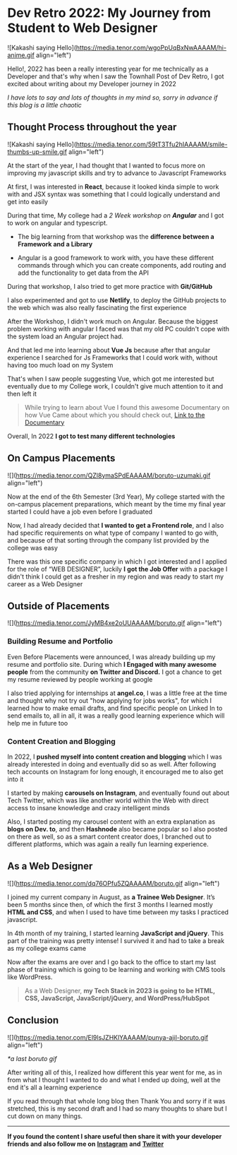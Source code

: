 # Dev Retro 2022: My Journey from Student to Web Designer

![Kakashi saying Hello](https://media.tenor.com/wgoPpUqBxNwAAAAM/hi-anime.gif align="left")

Hello!, 2022 has been a really interesting year for me technically as a Developer and that's why when I saw the Townhall Post of Dev Retro, I got excited about writing about my Developer journey in 2022

*I have lots to say and lots of thoughts in my mind so, sorry in advance if this blog is a little chaotic*

## Thought Process throughout the year

![Kakashi saying Hello](https://media.tenor.com/59tT3Tfu2hIAAAAM/smile-thumbs-up-smile.gif align="left")

At the start of the year, I had thought that I wanted to focus more on improving my javascript skills and try to advance to Javascript Frameworks

At first, I was interested in **React**, because it looked kinda simple to work with and JSX syntax was something that I could logically understand and get into easily

During that time, My college had a *2 Week workshop on* ***Angular*** and I got to work on angular and typescript.

*   The big learning from that workshop was the **difference between a Framework and a Library**
    
*   Angular is a good framework to work with, you have these different commands through which you can create components, add routing and add the functionality to get data from the API
    

During that workshop, I also tried to get more practice with **Git/GitHub**

I also experimented and got to use **Netlify**, to deploy the GitHub projects to the web which was also really fascinating the first experience

After the Workshop, I didn't work much on Angular. Because the biggest problem working with angular I faced was that my old PC couldn't cope with the system load an Angular project had.

And that led me into learning about **Vue Js** because after that angular experience I searched for Js Frameworks that I could work with, without having too much load on my System

That's when I saw people suggesting Vue, which got me interested but eventually due to my College work, I couldn't give much attention to it and then left it

> While trying to learn about Vue I found this awesome Documentary on how Vue Came about which you should check out, [Link to the Documentary](https://www.youtube.com/watch?v=OrxmtDw4pVI)

Overall, In 2022 **I got to test many different technologies**

## On Campus Placements

![](https://media.tenor.com/QZl8ymaSPdEAAAAM/boruto-uzumaki.gif align="left")

Now at the end of the 6th Semester (3rd Year), My college started with the on-campus placement preparations, which meant by the time my final year started I could have a job even before I graduated

Now, I had already decided that **I wanted to get a Frontend role**, and I also had specific requirements on what type of company I wanted to go with, and because of that sorting through the company list provided by the college was easy

There was this one specific company in which I got interested and I applied for the role of “WEB DESIGNER”, luckily **I** **got the Job Offer** with a package I didn't think I could get as a fresher in my region and was ready to start my career as a Web Designer

## Outside of Placements

![](https://media.tenor.com/JyMB4xe2oUUAAAAM/boruto.gif align="left")

### Building Resume and Portfolio

Even Before Placements were announced, I was already building up my resume and portfolio site. During which **I Engaged with many awesome people** from the community **on Twitter and Discord.** I got a chance to get my resume reviewed by people working at google

I also tried applying for internships at **angel.co**, I was a little free at the time and thought why not try out "how applying for jobs works", for which I learned how to make email drafts, and find specific people on Linked In to send emails to, all in all, it was a really good learning experience which will help me in future too

### Content Creation and Blogging

In 2022, I **pushed myself into content creation and blogging** which I was already interested in doing and eventually did so as well. After following tech accounts on Instagram for long enough, it encouraged me to also get into it

I started by making **carousels on Instagram**, and eventually found out about Tech Twitter, which was like another world within the Web with direct access to insane knowledge and crazy intelligent minds

Also, I started posting my carousel content with an extra explanation as **blogs on Dev. to**, and then **Hashnode** also became popular so I also posted on there as well, so as a smart content creator does, I branched out to different platforms, which was again a really fun learning experience.

## As a Web Designer

![](https://media.tenor.com/dq76OPfu5ZQAAAAM/boruto.gif align="left")

I joined my current company in August, as **a Trainee Web Designer**. It’s been 5 months since then, of which the first 3 months I learned mostly **HTML and CSS**, and when I used to have time between my tasks I practiced javascript.

In 4th month of my training, I started learning **JavaScript and jQuery**. This part of the training was pretty intense! I survived it and had to take a break as my college exams came

Now after the exams are over and I go back to the office to start my last phase of training which is going to be learning and working with CMS tools like WordPress.

> As a Web Designer, **my Tech Stack in 2023 is going to be HTML, CSS, JavaScript, JavaScript/jQuery, and WordPress/HubSpot**

## Conclusion

![](https://media.tenor.com/El9lsJZHKlYAAAAM/punya-ajil-boruto.gif align="left")

*\*a last boruto gif*

After writing all of this, I realized how different this year went for me, as in from what I thought I wanted to do and what I ended up doing, well at the end it's all a learning experience

If you read through that whole long blog then Thank You and sorry if it was stretched, this is my second draft and I had so many thoughts to share but I cut down on many things.

* * *

**If you found the content I share useful then share it with your developer friends and also follow me on** [**Instagram**](https://www.instagram.com/gaurav_vaala/) **and** [**Twitter**](https://twitter.com/gaurav_vaala)